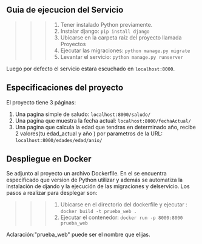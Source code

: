 ## Guia de ejecucion del Servicio
>>> 1. Tener instalado Python previamente.
>>> 2. Instalar django: ```pip install django ```
>>> 3. Ubicarse en la carpeta raíz del proyecto llamada Proyectos
>>> 4. Ejecutar las migraciones:  ```python manage.py migrate ```
>>> 5. Levantar el servicio:  ```python manage.py runserver``` 

Luego por defecto el servicio estara escuchado en ```localhost:8000```.

## Especificaciones del proyecto
El proyecto tiene 3 páginas:
1. Una pagina simple de saludo: ```localhost:8000/saludo/```
2. Una pagina que muestra la fecha actual: ```localhost:8000/fechaActual/```
3. Una pagina que calcula la edad que tendras en determinado año, recibe 2 valores(tu edad_actual y año ) por parametros de la URL: ```localhost:8000/edades/edad/anio/```

## Despliegue en Docker
Se adjunto al proyecto un archivo Dockerfile. En el se encuentra específicado que version de Python utilizar y además se automatiza la instalación de djando y la ejecución de las migraciones y delservicio.
Los pasos a realizar para desplegar son:
>>> 1. Ubicarse en el directorio del dockerfile y ejecutar : ```docker build -t prueba_web .``` 
>>> 2. Ejecutar el contenedor: ```docker run -p 8000:8000 prueba_web```

Aclaración:"prueba_web" puede ser el nombre que elijas.